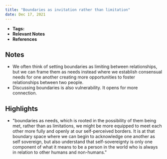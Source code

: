```yaml
---
title: "Boundaries as invitation rather than limitation"
date: Dec 17, 2021
---
```


- **Tags:**
- **Relevant Notes**
- **References**


## Notes
- We often think of setting boundaries as limiting between relationships, but we can frame them as needs instead where we establish consensual needs for one another creating more opportunities to foster relationships between two people.
- Discussing boundaries is also vulnerability. It opens for more connection.

## Highlights
- "boundaries as needs, which is rooted in the possibility of them being met, rather than as limitations, we might be more equipped to meet each other more fully and openly at our self-perceived borders. It is at that boundary space where we can begin to acknowledge one another as self sovereign, but also understand that self-sovereignty is only one component of what it means to be a person in the world who is always in relation to other humans and non-humans."